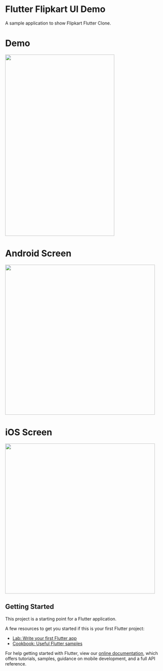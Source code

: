 # Flutter Flipkart UI Demo

A sample application to show Flipkart Flutter Clone. 

# Demo
<img height="580px" width="350px" src="https://github.com/flutter-devs/flutter_Flipkart_UI_clone/blob/master/screens/demo.gif">



# Android Screen
<img height="480px" src="https://github.com/flutter-devs/flutter_Flipkart_UI_clone/blob/master/screens/android1.png"> 


# iOS Screen
<img height="480px" src="https://github.com/flutter-devs/flutter_Flipkart_UI_clone/blob/master/screens/iphone1.png">


## Getting Started

This project is a starting point for a Flutter application.

A few resources to get you started if this is your first Flutter project:

- [Lab: Write your first Flutter app](https://flutter.dev/docs/get-started/codelab)
- [Cookbook: Useful Flutter samples](https://flutter.dev/docs/cookbook)

For help getting started with Flutter, view our 
[online documentation](https://flutter.dev/docs), which offers tutorials, 
samples, guidance on mobile development, and a full API reference.
